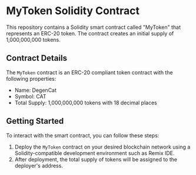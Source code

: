 # MyToken Solidity Contract

This repository contains a Solidity smart contract called "MyToken" that represents an ERC-20 token. The contract creates an initial supply of 1,000,000,000 tokens.

## Contract Details

The `MyToken` contract is an ERC-20 compliant token contract with the following properties:

- Name: DegenCat
- Symbol: CAT
- Total Supply: 1,000,000,000 tokens with 18 decimal places

## Getting Started

To interact with the smart contract, you can follow these steps:

1. Deploy the `MyToken` contract on your desired blockchain network using a Solidity-compatible development environment such as Remix IDE.
2. After deployment, the total supply of tokens will be assigned to the deployer's address.
